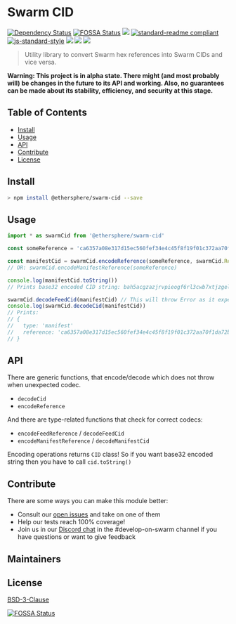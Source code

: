 # Swarm CID

[![Dependency Status](https://david-dm.org/ethersphere/swarm-cid-js.svg?style=flat-square)](https://david-dm.org/ethersphere/swarm-cid-js)
[![FOSSA Status](https://app.fossa.com/api/projects/git%2Bgithub.com%2Fethersphere%swarm-cid-js.svg?type=shield)](https://app.fossa.com/projects/git%2Bgithub.com%2Fethersphere%swarm-cid-js?ref=badge_shield)
[![](https://img.shields.io/badge/made%20by-Swarm-blue.svg?style=flat-square)](https://swarm.ethereum.org/)
[![standard-readme compliant](https://img.shields.io/badge/standard--readme-OK-brightgreen.svg?style=flat-square)](https://github.com/RichardLitt/standard-readme)
[![js-standard-style](https://img.shields.io/badge/code%20style-standard-brightgreen.svg?style=flat-square)](https://github.com/feross/standard)
![](https://img.shields.io/badge/npm-%3E%3D6.0.0-orange.svg?style=flat-square)
![](https://img.shields.io/badge/Node.js-%3E%3D12.0.0-orange.svg?style=flat-square)
![](https://img.shields.io/badge/runs%20in-browser%20%7C%20node%20%7C%20webworker%20%7C%20electron-orange)

> Utility library to convert Swarm hex references into Swarm CIDs and vice versa.

**Warning: This project is in alpha state. There might (and most probably will) be changes in the future to its API and working. Also, no guarantees can be made about its stability, efficiency, and security at this stage.**

## Table of Contents

- [Install](#install)
- [Usage](#usage)
- [API](#api)
- [Contribute](#contribute)
- [License](#license)

## Install

```sh
> npm install @ethersphere/swarm-cid --save
```

## Usage

```ts
import * as swarmCid from '@ethersphere/swarm-cid'

const someReference = 'ca6357a08e317d15ec560fef34e4c45f8f19f01c372aa70f1da72bfa7f1a4338'

const manifestCid = swarmCid.encodeReference(someReference, swarmCid.ReferenceType.MANIFEST)
// OR: swarmCid.encodeManifestReference(someReference)

console.log(manifestCid.toString())
// Prints base32 encoded CID string: bah5acgzazjrvpieogf6rl3cwb7xtjzgel6hrt4a4g4vkody5u4v7u7y2im4a

swarmCid.decodeFeedCid(manifestCid) // This will throw Error as it expects Manifest CID
console.log(swarmCid.decodeCid(manifestCid))
// Prints:
// {
//   type: 'manifest'
//   reference: 'ca6357a08e317d15ec560fef34e4c45f8f19f01c372aa70f1da72bfa7f1a4338'
// }
```

## API

There are generic functions, that encode/decode which does not throw when unexpected codec.

 - `decodeCid`
 - `encodeReference`

And there are type-related functions that check for correct codecs:

 - `encodeFeedReference` / `decodeFeedCid`
 - `encodeManifestReference` / `decodeManifestCid`

Encoding operations returns `CID` class! So if you want base32 encoded string then you have to call `cid.toString()`

## Contribute

There are some ways you can make this module better:

- Consult our [open issues](https://github.com/ethersphere/swarm-cid-js/issues) and take on one of them
- Help our tests reach 100% coverage!
- Join us in our [Discord chat](https://discord.gg/wdghaQsGq5) in the #develop-on-swarm channel if you have questions or want to give feedback

## Maintainers

## License

[BSD-3-Clause](./LICENSE)


[![FOSSA Status](https://app.fossa.com/api/projects/git%2Bgithub.com%2Fethersphere%swarm-cid-js.svg?type=large)](https://app.fossa.com/projects/git%2Bgithub.com%2Fethersphere%swarm-cid-js?ref=badge_large)
